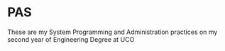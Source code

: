 # PAS

These are my System Programming and Administration practices on my second year of Engineering Degree at UCO